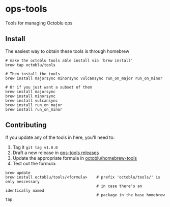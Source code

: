 # ops-tools

Tools for managing Octoblu ops

## Install

The easiest way to obtain these tools is through homebrew

```shell
# make the octoblu tools able install via 'brew install'
brew tap octoblu/tools

# Then install the tools
brew install majorsync minorsync vulcansync run_on_major run_on_minor

# Or if you just want a subset of them
brew install majorsync
brew install minorsync
brew install vulcansync
brew install run_on_major
brew install run_on_minor
```

## Contributing

If you update any of the tools in here, you'll need to:

1. Tag it `git tag v1.0.0`
2. Draft a new release in [ops-tools releases](https://github.com/octoblu/ops-tools/releases)
3. Update the appropriate formula in  [octoblu/homebrew-tools](https://github.com/octoblu/homebrew-tools)
4. Test out the formula:

```shell
brew update
brew install octoblu/tools/<formula>    # prefix 'octoblu/tools/' is only nescessary
                                        # in case there's an identically named
                                        # package in the base homebrew tap
```

